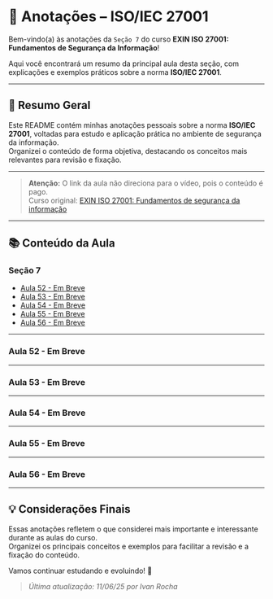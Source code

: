 # 📒 Anotações – ISO/IEC 27001

Bem-vindo(a) às anotações da ``Seção 7`` do curso **EXIN ISO 27001: Fundamentos de Segurança da Informação**!

Aqui você encontrará um resumo da principal aula desta seção, com explicações e exemplos práticos sobre a norma **ISO/IEC 27001**.

---

## 📝 Resumo Geral

Este README contém minhas anotações pessoais sobre a norma **ISO/IEC 27001**, voltadas para estudo e aplicação prática no ambiente de segurança da informação.  
Organizei o conteúdo de forma objetiva, destacando os conceitos mais relevantes para revisão e fixação.

---

> **Atenção:** O link da aula não direciona para o vídeo, pois o conteúdo é pago.  
> Curso original: [EXIN ISO 27001: Fundamentos de segurança da informação](https://www.udemy.com/course/exin-iso-27001-information-security-foundation/)

---

## 📚 Conteúdo da Aula

### Seção 7

- [Aula 52 - Em Breve]()
- [Aula 53 - Em Breve]()
- [Aula 54 - Em Breve]()
- [Aula 55 - Em Breve]()
- [Aula 56 - Em Breve]()

---

### Aula 52 - Em Breve

---

### Aula 53 - Em Breve

---

### Aula 54 - Em Breve

---

### Aula 55 - Em Breve

---

### Aula 56 - Em Breve

---

## 💡 Considerações Finais

Essas anotações refletem o que considerei mais importante e interessante durante as aulas do curso.  
Organizei os principais conceitos e exemplos para facilitar a revisão e a fixação do conteúdo.

Vamos continuar estudando e evoluindo! 🚀

> _Última atualização: 11/06/25 por Ivan Rocha_